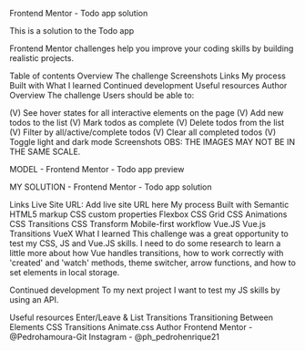 Frontend Mentor - Todo app solution


This is a solution to the Todo app

Frontend Mentor challenges help you improve your coding skills by building realistic projects.

Table of contents
Overview
The challenge
Screenshots
Links
My process
Built with
What I learned
Continued development
Useful resources
Author
Overview
The challenge
Users should be able to:

(V) See hover states for all interactive elements on the page
(V) Add new todos to the list
(V) Mark todos as complete
(V) Delete todos from the list
(V) Filter by all/active/complete todos
(V) Clear all completed todos
(V) Toggle light and dark mode
Screenshots
OBS: THE IMAGES MAY NOT BE IN THE SAME SCALE.

MODEL - Frontend Mentor - Todo app preview
 
MY SOLUTION - Frontend Mentor - Todo app solution
 
Links
Live Site URL: Add live site URL here
My process
Built with
Semantic HTML5 markup
CSS custom properties
Flexbox
CSS Grid
CSS Animations
CSS Transitions
CSS Transform
Mobile-first workflow
Vue.JS
Vue.js Transitions
VueX
What I learned
This challenge was a great opportunity to test my CSS, JS and Vue.JS skills. I need to do some research to learn a little more about how Vue handles transitions, how to work correctly with 'created' and 'watch' methods, theme switcher, arrow functions, and how to set elements in local storage.

Continued development
To my next project I want to test my JS skills by using an API.

Useful resources
Enter/Leave & List Transitions
Transitioning Between Elements
CSS Transitions
Animate.css
Author
Frontend Mentor - @Pedrohamoura-Git
Instagram - @ph_pedrohenrique21